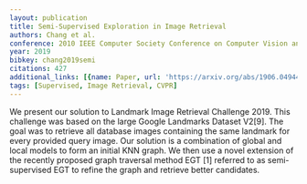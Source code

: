 ```yaml
---
layout: publication
title: Semi-Supervised Exploration in Image Retrieval
authors: Chang et al.
conference: 2010 IEEE Computer Society Conference on Computer Vision and Pattern Recognition
year: 2019
bibkey: chang2019semi
citations: 427
additional_links: [{name: Paper, url: 'https://arxiv.org/abs/1906.04944'}]
tags: [Supervised, Image Retrieval, CVPR]
---
```

We present our solution to Landmark Image Retrieval Challenge 2019. This
challenge was based on the large Google Landmarks Dataset V2[9]. The goal was
to retrieve all database images containing the same landmark for every provided
query image. Our solution is a combination of global and local models to form
an initial KNN graph. We then use a novel extension of the recently proposed
graph traversal method EGT [1] referred to as semi-supervised EGT to refine the
graph and retrieve better candidates.